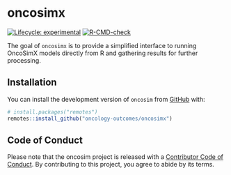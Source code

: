 
# oncosimx

<!-- badges: start -->

[![Lifecycle:
experimental](https://img.shields.io/badge/lifecycle-experimental-orange.svg)](https://lifecycle.r-lib.org/articles/stages.html#experimental)
[![R-CMD-check](https://github.com/oncology-outcomes/oncosimx/actions/workflows/R-CMD-check.yaml/badge.svg)](https://github.com/oncology-outcomes/oncosimx/actions/workflows/R-CMD-check.yaml)
<!-- badges: end -->

The goal of `oncosimx` is to provide a simplified interface to running
OncoSimX models directly from R and gathering results for further
processing.

## Installation

You can install the development version of `oncosim` from
[GitHub](https://github.com/) with:

``` r
# install.packages("remotes")
remotes::install_github("oncology-outcomes/oncosimx")
```

## Code of Conduct

Please note that the oncosim project is released with a [Contributor
Code of
Conduct](https://contributor-covenant.org/version/2/1/CODE_OF_CONDUCT.html).
By contributing to this project, you agree to abide by its terms.
